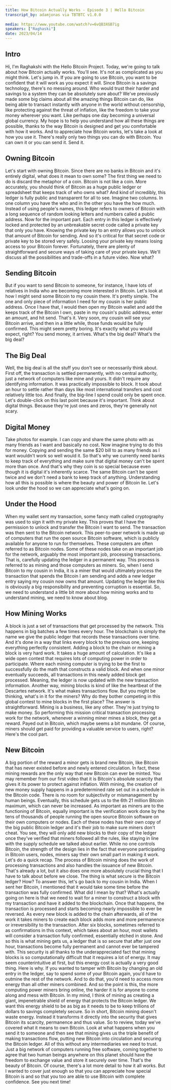 ```yaml
---
title: How Bitcoin Actually Works - Episode 3 | Hello Bitcoin
transcript_by: adamjonas via TBTBTC v1.0.0
 
media: https://www.youtube.com/watch?v=6vQB3XGB7ig
speakers: ["Raghaski"]
date: 2023/04/14
---
```


## Intro

 Hi, I'm Raghakshi with the Hello Bitcoin Project. Today, we're going to talk about how Bitcoin actually works. You'll see. It's not as complicated as you might think. Let's jump in. If you are going to use Bitcoin, you want to be confident that it will work as you expect it will. Since Bitcoin is a savings technology, there's no messing around. Who would trust their harder and savings to a system they can be absolutely sure about? We've previously made some big claims about all the amazing things Bitcoin can do, like being able to transact instantly with anyone in the world without censorship, like protecting against the threat of inflation, like the freedom to take your money wherever you want. Like perhaps one day becoming a universal global currency. My hope is to help you understand how all these things are possible, thanks to the way Bitcoin is designed and get you comfortable with how it works. And to appreciate how Bitcoin works, let's take a look at how you use it. There's really only two things you can do with Bitcoin. You can own it or you can send it. Send it.

## Owning Bitcoin

 Let's start with owning Bitcoin. Since there are no banks in Bitcoin and it's entirely digital, what does it mean to own some? The first thing we need to do is discard the metaphor of a coin. Bitcoin is not like a coin. More accurately, you should think of Bitcoin as a huge public ledger or spreadsheet that keeps track of who owns what? And kind of incredibly, this ledger is fully public and transparent for all to see. Imagine two columns. In one column you have the who and in the other you have the how much. Instead of using people's names, this ledger refers to owners of Bitcoin with a long sequence of random looking letters and numbers called a public address. Now for the important part. Each entry in this ledger is effectively locked and protected by an unbreakable secret code called a private key that only you have. Knowing the private key to an entry allows you to unlock that amount of Bitcoin for sending. And so it's critical for that secret code or private key to be stored very safely. Loosing your private key means losing access to your Bitcoin forever. Fortunately, there are plenty of straightforward and secure ways of taking care of your private keys. We'll discuss all the possibilities and trade-offs in a future video. Now what?

## Sending Bitcoin

 But if you want to send Bitcoin to someone, for instance, I have lots of relatives in India who are becoming more interested in Bitcoin. Let's look at how I might send some Bitcoin to my cousin there. It's pretty simple. The one and only piece of information I need for my cousin is her public address. Once I have that, I would then open my Bitcoin wallet and add the keeps track of the Bitcoin I own, paste in my cousin's public address, enter an amount, and hit send. That's it. Very soon, my cousin will see your Bitcoin arrive, and then in a little while, those funds would be fully confirmed. This might seem pretty boring. It's exactly what you would expect, right? You send money, it arrives. What's the big deal? What's the big deal?

## The Big Deal

 Well, the big deal is all the stuff you don't see or necessarily think about. First off, the transaction is settled permanently, with no central authority, just a network of computers like mine and yours. It didn't require any identifying information. It was practically impossible to block. It took about an hour to settle rather than days like most international transfers and cost relatively little too. And finally, the big-line I spend could only be spent once. Let's double-click on this last point because it's important. Think about digital things. Because they're just ones and zeros, they're generally not scary.

## Digital Money

 Take photos for example. I can copy and share the same photo with as many friends as I want and basically no cost. Now imagine trying to do this for money. Copying and sending the same $20 bill to as many friends as I want wouldn't work so well would it. So that's why we currently need banks to keep track of everything and make sure that digital money can't be spent more than once. And that's why they coin is so special because even though it is digital it's inherently scarce. The same Bitcoin can't be spent twice and we don't need a bank to keep track of anything. Understanding how all this is possible is where the beauty and power of Bitcoin lie. Let's look under the hood so we can appreciate what's going on.

## Under the Hood

 When my wallet sent my transaction, some fancy math called cryptography was used to sign it with my private key. This proves that I have the permission to unlock and transfer the Bitcoin I want to send. The transaction was then sent to the Bitcoin network. This peer-to-peer network is made up of computers that run the open source Bitcoin software, which is publicly available for anyone to run for themselves. These computers are often referred to as Bitcoin nodes. Some of these nodes take on an important job for the network, arguably the most important job, processing transactions. That is, carefully updating the ledger in a permanent way. This process is referred to as mining and those computers as miners. So, when I send Bitcoin to my cousin in India, it is a miner that would ultimately process the transaction that spends the Bitcoin I am sending and adds a new ledger entry saying my cousin now owns that amount. Updating the ledger like this is obviously a big responsibility and preventing corruption is essential. So, we need to understand a little bit more about how mining works and to understand mining, we need to know about blog.

## How Mining Works

 A block is just a set of transactions that get processed by the network. This happens in big batches a few times every hour. The blockchain is simply the name we give the public ledger that records these transactions over time. And it's done in a way that links every block to the previous one, keeping everything perfectly consistent. Adding a block to the chain or mining a block is very hard work. It takes a huge amount of calculation. It's like a wide open contest that requires lots of computing power in order to participate. Where each mining computer is trying to be the first to successfully do the math that constructs a valid block. And when one minor eventually succeeds, all transactions in this newly added block get processed. Meaning, the ledger is now updated with the new transaction information. Another way, mining blocks is kind of like the heartbeat of the Descartes network. It's what makes transactions flow. But you might be thinking, what's in it for the miners? Why do they bother competing in this global contest to mine blocks in the first place? The answer is straightforward. Mining is a business, like any other. They're just trying to make money. So performing this mission critical transaction processing work for the network, whenever a winning miner mines a block, they get a reward. Payed out in Bitcoin, which maybe seems a bit mundane. Of course, miners should get paid for providing a valuable service to users, right? Here's the cool part.

## New Bitcoin

 A big portion of the reward a minor gets is brand new Bitcoin, like Bitcoin that has never existed before and newly entered circulation. In fact, these mining rewards are the only way that new Bitcoin can ever be minted. You may remember from our first video that it is Bitcoin's absolute scarcity that gives it its power to protect against inflation. With mining, the creation of new money supply happens in a predetermined rate set out in a schedule in the Bitcoin code. There is no room for subjectivity or mismanagement by human beings. Eventually, this schedule gets us to the 6th 21 million Bitcoin maximum, which can never be increased. As important as miners are to the functioning of Bitcoin, equally important is the verification work done by the tens of thousands of people running the open source Bitcoin software on their own computers or nodes. Each of these nodes has their own copy of the big public Bitcoin ledger and it's their job to make sure miners don't cheat. You see, they will only add new blocks to their copy of the ledger once they've verified that miners followed all the rules, like staying in line with the supply schedule we talked about earlier. While no one controls Bitcoin, the strength of the design lies in the fact that everyone participating in Bitcoin users, nodes, miners say their own small part in making it work. Let's do a quick recap. The process of Bitcoin mining does the work of processing transactions and also handles the issuance of new Bitcoin. That's already a lot, but it also does one more absolutely crucial thing that I have to talk about before we close. The thing is what secure is the Bitcoin ledger? How? To answer this, let's go back to my cousin in India. When I sent her Bitcoin, I mentioned that it would take some time before the transaction was fully confirmed. What did I mean by that? What's actually going on here is that we need to wait for a miner to construct a block with my transaction and have it added to the blockchain. Once that happens, the transaction is processed and starts becoming nearly impossible to ever be reversed. As every new block is added to the chain afterwards, all of the work it takes miners to create each block adds more and more permanence or irreversibility to the transaction. After six blocks, sometimes referred to as confirmations in this context, which takes about an hour, most wallets will consider a transaction fully confirmed, essentially etched in stone. And so this is what mining gets us, a ledger that is so secure that after just one hour, transactions become fully permanent and cannot ever be tampered with. This security is all thanks to the underappreciated fact that mining blocks is so computationally difficult that it requires a lot of energy. It may seem counterintuitive at first, but this energy cost is actually a very good thing. Here is why. If you wanted to tamper with Bitcoin by changing an old entry in the ledger, say to spend some of your Bitcoin again, you'd have to outmine the rest of the network. And to do that, you'd need to access more energy than all other miners combined. And so the point is this, the more computing power miners bring online, the harder it is for anyone to come along and mess with Bitcoin. In my mind, I think of mining as creating a giant, impenetrable shield of energy that protects the Bitcoin ledger. We want this energy shield to be as big as it needs to be to keep trillions of dollars to savings completely secure. So in short, Bitcoin mining doesn't waste energy. Instead it transforms it directly into the security that gives Bitcoin its scarcity, permanence and thus value. So to review, today we've covered what it means to own Bitcoin. Look at what happens when you send it to someone and then see that mining gives us the triple benefit of making transactions flow, putting new Bitcoin into circulation and securing the Bitcoin ledger. All of this without any intermediaries we need to trust. Just a big network of computers running free software, coming together to agree that two human beings anywhere on this planet should have the freedom to exchange value and store it securely over time. That's the beauty of Bitcoin. Of course, there's a lot more detail to how it all works. But I wanted to cover just enough so that you can appreciate how special Bitcoin is and so that you too are able to use Bitcoin with complete confidence. See you next time!


